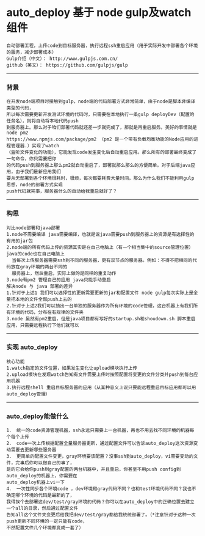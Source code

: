 # auto_deploy 基于 node gulp及watch组件

    自动部署工程，上传code到目标服务器，执行远程ssh重启应用（用于实际开发中部署各个环境的服务，减少部署成本）
    Gulp介绍（中文）： http://www.gulpjs.com.cn/ 
    github（英文）： https://github.com/gulpjs/gulp   
---
### 背景
    在开发node端项目时接触到gulp，node端的代码部署方式非常简单，由于node是脚本非编译类型的代码，
    所以每次需要更新开发测试环境的代码时，只需要在本地执行一条gulp deployDev（配置的任务名），则将自动将本地代码push
    到服务器上。那么对于咱们部署代码就还差一步就完成了，那就是再重启服务。美好的事情就是node pm2 
    https://www.npmjs.com/package/pm2 （pm2 是一个带有负载均衡功能的Node应用的进程管理器.）实现了watch
    （监听文件变化的功能），它能发现code发生变化后自动重启应用。那么所有的部署最终变成了一句命令，你只需要把你
    的代码push到服务器上那么pm2就自动重启了，部署就那么那么的方便简单。对于后端java应用，由于我们是新应用我们
    要从无部署到各个环境很耗时，很烦，每次都要耗费大量时间，那么为什么我们不能利用gulp思想，node的部署方式实现
    push代码就完事，服务器什么的自动给我重启就好了？
---
### 构思
    对比node部署和java部署
    1.node不需要编译 java需要编译，也就是说java需要push到服务器上的资源是有选择性的有用的jar包
    2.node端的所有代码上传的资源其实是在自己电脑上（有一个相当集中的source管理位置）java的code也在自己电脑上
      当每次上传服务器需要ssh到不同的服务器，更有双节点的服务器。例如：不得不把相同的代码放在gray环境的两台不同的
      服务器上，然后重启，实际上做的是同样的重复动作
    3.node有pm2 管理自己的应用 java只能手动重启
    解决node 与 java 部署的差异
    1.针对于上述1 我们可以选择性的更新需要更新的jar和配置文件 node gulp每次实际上是全量把本地的文件全部push上去的
    2.针对于上述2我们可以抽出一台单独的服务器作为所有环境的code管理，这台机器上有我们所有环境的代码，分布在有规律的文件夹
    3.node 虽然有pm2重启，但是java项目都有写好的startup.sh和shoudown.sh 脚本重启应用，只需要远程执行下他们就可以
---
### 实现 auto_deploy
    核心功能
    1.watch指定的文件位置，如果发生变化让upload模块执行上传
    2.upload模块在发现watch告知有文件需要上传时按照配置将变更的文件分类并push到每台应用机器
    3.执行远程shell 重启目标服务器的应用（从某种意义上说只要能远程重启目标应用都可以用auto_deploy管理）
---
### auto_deploy能做什么
    1． 统一的code资源管理机器，ssh永远只需要上一台机器，再也不用去找不同环境的机器每个每个上传
    2． code一次上传根据配置全量服务器更新，通过配置文件可以告诉auto_deploy这次资源变动需要去更新哪些服务器
    3． 更简单的配置文件变更，gray环境要该配置？没事ssh到auto_deploy，vi需要变动的文件，完事后你可以做自己的事了，
    是的它会给你push到gray配置的两台机器中，并且重启，你甚至不用push config到auto_deploy的机器上，你需要在
    auto_deploy机器上vi一下
    4． 一次性同步各个环境code ，dev环境和gray代码不同？也和test环境代码不同？我也不确定哪个环境的代码是最新的了，
    我得挨个去部署这dev/test/gray环境的代码？你可以在auto_deploy中的正确位置去建立一个all的目录，然后通过配置文件
    告知all这个文件夹变更后给我把dev/test/gray都给我统统部署了。（*注意针对于这种一次push更新不同环境的一定只能有code，
    不然配置文件几个环境都变成一套了）

